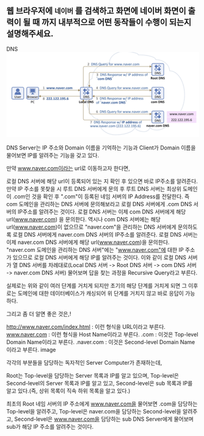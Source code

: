 ## 웹 브라우저에 `네이버` 를 검색하고 화면에 네이버 화면이 출력이 될 때 까지 내부적으로 어떤 동작들이 수행이 되는지 설명해주세요.

DNS
![DNS](./3%EB%B2%88%EB%AC%B8%EC%A0%9C/dns.png)

DNS Server는 IP 주소와 Domain 이름을 기억하는 기능과 Client가 Domain 이름을 물어보면 IP를 알려주는 기능을 갖고 있다.

만약 www.naver.com이라는 url로 이동하고자 한다면,

로컬 DNS 서버에 해당 url이 등록되어 있는 지 확인 후 있으면 바로 IP주소를 알려준다.
만약 IP 주소를 못찾을 시 루트 DNS 서버에게 문의 후 루트 DNS 서버는 최상위 도메인이 .com인 것을 확인 후 ".com"이 등록된 네임 서버의 IP Address를 전달한다. 즉 com 도메인을 관리하는 DNS 서버에 문의해보라고 로컬 DNS 서버에게 .com DNS 서버의 IP주소를 알려주는 것이다.
로컬 DNS 서버는 이제 com DNS 서버에게 해당 url(www.naver.com) 을 문의한다. 역시나 com DNS 서버에는 해당 url(www.naver.com)이 없으므로 "naver.com"을 관리하는 DNS 서버에게 문의하도록 로컬 DNS 서버에게 naver.com DNS 서버의 IP주소를 알려준다.
로컬 DNS 서버는 이제 naver.com DNS 서버에게 해당 url(www.naver.com)을 문의한다. "naver.com 도메인을 관리하는 DNS 서버"에는 "www.naver.com"에 대한 IP 주소가 있으므로 로컬 DNS 서버에게 해당 IP를 알려주는 것이다.
이와 같이 로컬 DNS 서버가 열 DNS 서버를 차례대로(Local DNS 서버 -> Root DNS 서버 -> com DNS 서버 -> naver.com DNS 서버) 물어보며 답을 찾는 과정을 Recursive Query라고 부른다.

실제로는 위와 같이 여러 단계를 거치게 되지만 초기의 해당 단계를 거치게 되면 그 이후로는 도메인에 대한 데이터베이스가 캐싱되어 위 단계를 거치지 않고 바로 응답이 가능하다.

그리고 좀 더 알면 좋은 것은,!

http://www.naver.com/index.html : 이런 형식을 URL이라고 부른다.
www.naver.com : 이런 형식을 Host Name이라고 부른다.
.com : 이것은 Top-level Domain Name이라고 부른다.
.naver.com : 이것은 Second-level Domain Name이라고 부른다.
image

각각의 부분들을 담당하는 독자적인 Server Computer가 존재하는데,

Root는 Top-level을 담당하는 Server 목록과 IP를 알고 있으며, Top-level은 Second-level의 Server 목록과 IP를 알고 있고, Second-level은 sub 목록과 IP를 알고 있다.(즉, 상위 목록이 직속 하위 목록을 알고 있다.)

최초의 Root 네임 서버의 IP 주소에게 www.naver.com을 물어보면 .com을 담당하는 Top-level을 알려주고, Top-level은 naver.com을 담당하는 Second-level을 알려주고, Second-level은 www.naver.com을 담당하는 sub DNS Server에게 물어보며 sub가 해당 IP 주소를 알려주는 것이다.
